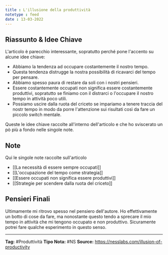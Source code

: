 ```yaml
---
title : L'illusione della produttività
notetype : feed
date : 13-03-2022
---
```


## Riassunto & Idee Chiave
L'articolo è parecchio interessante, sopratutto perché pone l'accento su alcune idee chiave: 
- Abbiamo la tendenza ad occupare costantemente il nostro tempo. 
- Questa tendenza distrugge la nostra possibilità di ricavarci del tempo per pensare. 
- Abbiamo spesso paura di restare da soli con i nostri pensieri. 
- Essere costantemente occupati non significa essere costantemente produttivi, sopratutto se finiamo con il distrarci o l'occupare il nostro tempo in attività poco utili. 
- Possiamo uscire dalla ruota del criceto se impariamo a tenere traccia del nostr tempo in modo da porre l'attenzione sui risultati così da fare un piccolo switch mentale. 

Queste le idee chiave raccolte all'interno dell'articolo e che ho sviscerato un pò più a fondo nelle singole note.

## Note
Qui le singole note raccolte sull'articolo
- [[La necessità di essere sempre occupati]]
- [[L'occupazione del tempo come strategia]]
- [[Essere occupati non significa essere produttivi]]
- [[Strategie per scendere dalla ruota del criceto]]

## Pensieri Finali
Ultimamente mi ritrovo spesso nel pensiero dell'autore. Ho effettivamente un botto di cose da fare, ma nonostante questo tendo a sprecare il mio tempo in attività che mi tengono occupato e non produttivo. Sicuramente potrei fare qualche esperimento in questo senso. 


---
**Tag:** #Produttività
**Tipo Nota:** #NS
**Source:** https://nesslabs.com/illusion-of-productivity